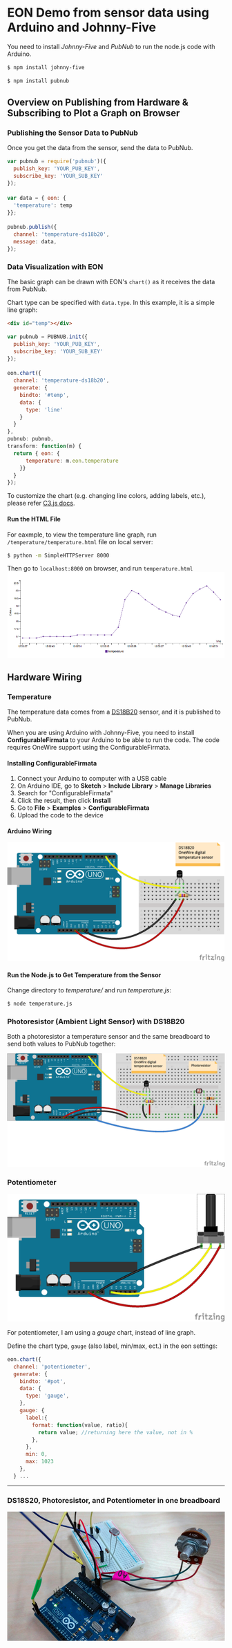 # EON Demo from sensor data using Arduino and Johnny-Five

You need to install *Johnny-Five* and *PubNub* to run the node.js code with Arduino.

```bash
$ npm install johnny-five
```

```bash
$ npm install pubnub
```

## Overview on Publishing from Hardware & Subscribing to Plot a Graph on Browser

### Publishing the Sensor Data to PubNub

Once you get the data from the sensor, send the data to PubNub.

```javascript
var pubnub = require('pubnub')({
  publish_key: 'YOUR_PUB_KEY',
  subscribe_key: 'YOUR_SUB_KEY'
});

var data = { eon: {
  'temperature': temp
}};

pubnub.publish({
  channel: 'temperature-ds18b20',
  message: data,
});

```

### Data Visualization with EON

The basic graph can be drawn with EON's `chart()` as it receives the data from PubNub.

Chart type can be specified with `data.type`. In this example, it is a simple line graph:

```html
<div id="temp"></div>
```

```javascript
var pubnub = PUBNUB.init({
  publish_key: 'YOUR_PUB_KEY',
  subscribe_key: 'YOUR_SUB_KEY'
});

eon.chart({
  channel: 'temperature-ds18b20',
  generate: {
    bindto: '#temp', 
    data: {
      type: 'line'
    }
  }
},
pubnub: pubnub,
transform: function(m) {
  return { eon: {
      temperature: m.eon.temperature
    }}
  }
});
```

To customize the chart (e.g. changing line colors, adding labels, etc.), please refer [C3.js docs](http://c3js.org/gettingstarted.html#customize).


#### Run the HTML File

For eaxmple, to view the temperature line graph, run `/temperature/temperature.html` file on local server:

```bash
$ python -m SimpleHTTPServer 8000
```

Then go to `localhost:8000` on browser, and run `temperature.html`
![EON line graph](temperature/eon-screenshot.png)


## Hardware Wiring

### Temperature

The temperature data comes from a [DS18B20](http://www.maximintegrated.com/en/products/analog/sensors-and-sensor-interface/DS18S20.html) sensor, and it is published to PubNub.

When you are using Arduino with Johnny-Five, you need to install **ConfigurableFirmata** to your Arduino to be able to run the code. The code requires OneWire support using the ConfigurableFirmata.


#### Installing ConfigurableFirmata

1. Connect your Arduino to computer with a USB cable
2. On Arduino IDE, go to **Sketch** > **Include Library** > **Manage Libraries**
3. Search for "ConfigurableFirmata"
4. Click the result, then click **Install**
5. Go to **File** > **Examples** > **ConfigurableFirmata**
6. Upload the code to the device

#### Arduino Wiring


![DS18B20 OneWire digital temperature](temperature/arduino-sd18b20_bb.png)


#### Run the Node.js to Get Temperature from the Sensor

Change directory to *temperature/* and run *temperature.js*:

```bash
$ node temperature.js
```


### Photoresistor (Ambient Light Sensor) with DS18B20

Both a photoresistor a temperature sensor and the same breadboard to send both values to PubNub together:

![DS18B20 OneWire digital temperature](temperature-photoresistor/ds18b20-photoresistor_bb.png)


### Potentiometer 

![potentiometer](potentiometer/pot_bb.png)

For potentiometer, I am using a *gauge* chart, instead of line graph.

Define the chart type, `gauge` (also label, min/max, ect.) in the eon settings:

```javascript
eon.chart({
  channel: 'potentiometer',
  generate: {
    bindto: '#pot',
    data: {
      type: 'gauge',
    },
    gauge: {
      label:{
        format: function(value, ratio){
          return value; //returning here the value, not in %
        },
      },
      min: 0,
      max: 1023
    },
  } ...
```

---

### DS18S20, Photoresistor, and Potentiometer in one breadboard

![sensors](images/circuit.jpg)
